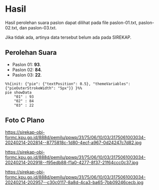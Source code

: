 # Hasil

Hasil perolehan suara paslon dapat dilihat pada file paslon-01.txt, paslon-02.txt, dan paslon-03.txt.

Jika tidak ada, artinya data tersebut belum ada pada SIREKAP.

## Perolehan Suara

 * Paslon 01: **93**.
 * Paslon 02: **84**.
 * Paslon 03: **22**.

```mermaid
%%{init: {"pie": {"textPosition": 0.5}, "themeVariables": {"pieOuterStrokeWidth": "5px"}} }%%
pie showData
    "01" : 93
    "02" : 84
    "03" : 22
```
## Foto C Plano

https://sirekap-obj-formc.kpu.go.id/888d/pemilu/ppwp/31/75/06/10/03/3175061003034-20240214-202814--8775818c-1d80-4ecf-a967-0d24247c7d82.jpg

https://sirekap-obj-formc.kpu.go.id/888d/pemilu/ppwp/31/75/06/10/03/3175061003034-20240214-202918--f95edb88-f1a0-4277-8f37-21f64ccc0c37.jpg

https://sirekap-obj-formc.kpu.go.id/888d/pemilu/ppwp/31/75/06/10/03/3175061003034-20240214-202957--c30c0117-8a8d-4ca3-ba65-7bb09246cecb.jpg
